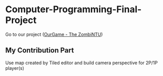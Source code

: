 # Computer-Programming-Final-Project
Go to our project ([OurGame - The ZombiNTU](https://github.com/PythonFinalProject/OurGame))

## My Contribution Part
Use map created by Tiled editor and build camera perspective for 2P/1P player(s)
